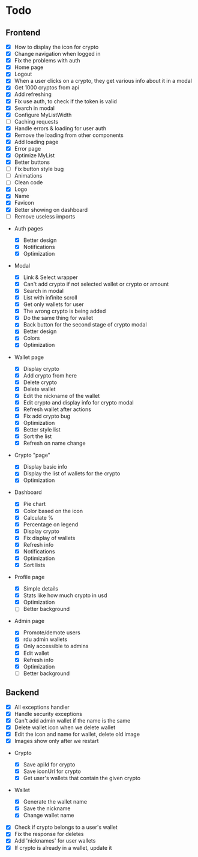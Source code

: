 # Todo

## Frontend

- [x] How to display the icon for crypto
- [x] Change navigation when logged in
- [x] Fix the problems with auth
- [x] Home page
- [x] Logout
- [x] When a user clicks on a crypto, they get various info about it in a modal
- [x] Get 1000 cryptos from api
- [x] Add refreshing
- [x] Fix use auth, to check if the token is valid
- [x] Search in modal
- [x] Configure MyListWidth
- [ ] Caching requests
- [x] Handle errors & loading for user auth
- [x] Remove the loading from other components
- [x] Add loading page
- [x] Error page
- [x] Optimize MyList
- [x] Better buttons
- [ ] Fix button style bug
- [ ] Animations
- [ ] Clean code
- [x] Logo
- [x] Name
- [x] Favicon
- [x] Better showing on dashboard
- [ ] Remove useless imports

- Auth pages

  - [x] Better design
  - [x] Notifications
  - [x] Optimization

- Modal

  - [x] Link & Select wrapper
  - [x] Can't add crypto if not selected wallet or crypto or amount
  - [x] Search in modal
  - [x] List with infinite scroll
  - [x] Get only wallets for user
  - [x] The wrong crypto is being added
  - [x] Do the same thing for wallet
  - [x] Back button for the second stage of crypto modal
  - [x] Better design
  - [x] Colors
  - [x] Optimization

- Wallet page

  - [x] Display crypto
  - [x] Add crypto from here
  - [x] Delete crypto
  - [x] Delete wallet
  - [x] Edit the nickname of the wallet
  - [x] Edit crypto and display info for crypto modal
  - [x] Refresh wallet after actions
  - [x] Fix add crypto bug
  - [x] Optimization
  - [x] Better style list
  - [x] Sort the list
  - [x] Refresh on name change

- Crypto "page"

  - [x] Display basic info
  - [x] Display the list of wallets for the crypto
  - [x] Optimization

- Dashboard

  - [x] Pie chart
  - [x] Color based on the icon
  - [x] Calculate %
  - [x] Percentage on legend
  - [x] Display crypto
  - [x] Fix display of wallets
  - [x] Refresh info
  - [x] Notifications
  - [x] Optimization
  - [x] Sort lists

- Profile page

  - [x] Simple details
  - [x] Stats like how much crypto in usd
  - [x] Optimization
  - [ ] Better background

- Admin page
  - [x] Promote/demote users
  - [x] rdu admin wallets
  - [x] Only accessible to admins
  - [x] Edit wallet
  - [x] Refresh info
  - [x] Optimization
  - [ ] Better background

## Backend

- [x] All exceptions handler
- [x] Handle security exceptions
- [x] Can't add admin wallet if the name is the same
- [x] Delete wallet icon when we delete wallet
- [x] Edit the icon and name for wallet, delete old image
- [x] Images show only after we restart

- Crypto

  - [x] Save apiId for crypto
  - [x] Save iconUrl for crypto
  - [x] Get user's wallets that contain the given crypto

- Wallet

  - [x] Generate the wallet name
  - [x] Save the nickname
  - [x] Change wallet name

- [x] Check if crypto belongs to a user's wallet
- [x] Fix the response for deletes
- [x] Add 'nicknames' for user wallets
- [x] If crypto is already in a wallet, update it
